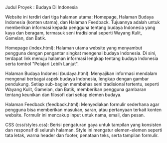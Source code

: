 Judul Proyek : Budaya Di Indonesia

Website ini terdiri dari tiga halaman utama: Homepage, Halaman Budaya Indonesia (konten utama), dan Halaman Feedback. Tujuannya adalah untuk memberikan informasi kepada pengguna tentang budaya Indonesia yang kaya dan beragam, termasuk seni tradisional seperti Wayang Kulit, Gamelan, dan Batik.

Homepage (index.html): Halaman utama website yang menyambut pengguna dengan pengantar singkat mengenai budaya Indonesia. Di sini, terdapat link menuju halaman informasi lengkap tentang budaya Indonesia serta tombol "Pelajari Lebih Lanjut".

Halaman Budaya Indonesi (budaya.html): Menyajikan informasi mendalam mengenai berbagai aspek budaya Indonesia, lengkap dengan gambar pendukung. Setiap sub-bagian membahas seni tradisional tertentu, seperti Wayang Kulit, Gamelan, dan Batik, memberikan pengguna gambaran tentang keunikan dan filosofi dari setiap elemen budaya.

Halaman Feedback (feedback.html): Menyediakan formulir sederhana agar pengguna bisa memberikan masukan, saran, atau pertanyaan terkait konten website. Formulir ini mencakup input untuk nama, email, dan pesan.

CSS (css/styles.css): Berisi pengaturan gaya untuk tampilan yang konsisten dan responsif di seluruh halaman. Style ini mengatur elemen-elemen seperti tata letak, warna header dan footer, penataan teks, serta tampilan formulir.
